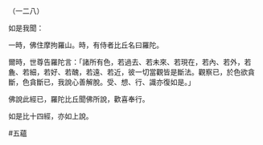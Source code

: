 （一二八）

如是我聞：

一時，佛住摩拘羅山。時，有侍者比丘名曰羅陀。

爾時，世尊告羅陀言：「諸所有色，若過去、若未來、若現在，若內、若外，若麁、若細，若好、若醜，若遠、若近，彼一切當觀皆是斷法。觀察已，於色欲貪斷，色貪斷已，我說心善解脫。受、想、行、識亦復如是。」

佛說此經已，羅陀比丘聞佛所說，歡喜奉行。

如是比十四經，亦如上說。



#五蘊
